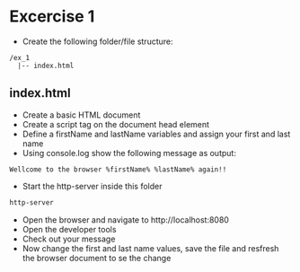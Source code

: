 # Excercise 1

* Create the following folder/file structure:
```
/ex_1
  |-- index.html
```

## index.html
* Create a basic HTML document
* Create a script tag on the document head element
* Define a firstName and lastName variables and assign your first and last name
* Using console.log show the following message as output:
```
Wellcome to the browser %firstName% %lastName% again!!
```
* Start the http-server inside this folder
```bash
http-server
```
* Open the browser and navigate to http://localhost:8080
* Open the developer tools
* Check out your message
* Now change the first and last name values, save the file and resfresh the browser document to se the change